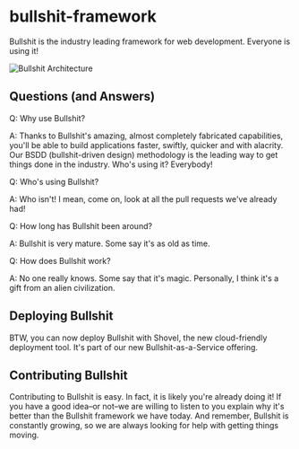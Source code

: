 bullshit-framework
==================

Bullshit is the industry leading framework for web development. Everyone is using it!

![Bullshit Architecture](bullshit-architecture-diagram.png "Title")

Questions (and Answers)
-----------------------

Q: Why use Bullshit?

A: Thanks to Bullshit's amazing, almost completely fabricated capabilities, you'll be able to build applications faster, swiftly, quicker and with alacrity. Our BSDD (bullshit-driven design) methodology is the leading way to get things done in the industry. Who's using it? Everybody!

Q: Who's using Bullshit?

A: Who isn't! I mean, come on, look at all the pull requests we've already had!

Q: How long has Bullshit been around?

A: Bullshit is very mature. Some say it's as old as time.

Q: How does Bullshit work?

A: No one really knows. Some say that it's magic. Personally, I think it's a gift from an alien civilization.

Deploying Bullshit
------------------

BTW, you can now deploy Bullshit with Shovel, the new cloud-friendly deployment tool. It's part of our new Bullshit-as-a-Service offering.

Contributing Bullshit
---------------------

Contributing to Bullshit is easy. In fact, it is likely you're already doing it! If you have a good idea–or not–we are willing to listen to you explain why it's better than the Bullshit framework we have today. And remember, Bullshit is constantly growing, so we are always looking for help with getting things moving.